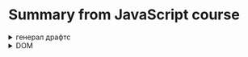 <!-- 
<details> <summary>  HTML </summary>  </details> 
-->
# Summary from JavaScript course

<details> <summary>генерал драфтс</summary>  
Классный пример как подходить к разработке аппа, исходя из нарисовки функционала

<img src="https://i.ibb.co/89smpkp/image.png" alt="image" border="0">

  <strong>AST</strong> - abstract syntax tree.

</details>   

<details> <summary>  DOM </summary> 

## Document Object Model
  
В двух словах - API позвoляющая джс взаимодействовать с HTML & CSS.

    document.querySelector('.check').addEventListener('click', function () {
      document.querySelector('.modal').classList.add('hidden');
    });

Где `document` - object, `querySelector` `addEventListener` `classList` - methods. Методы:

`querySelector` `querySelectorAll` - внутрь в формате `('.modal')` прописываеться клас/ид обьекта. querySelectorAll выделяет все обьекты по запросу. querySelector - только первый в коде

`btnsModal[i].addEventListener('click', function () {});` - добавляет к ожиданию клика на елемент, в последствии обращается к функции, что стоит вторым аргументом. функция обязательно должна быть Expression.

</details> 




